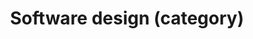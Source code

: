 ---
layout: category
title: Software design (category)
article: true
resource: true
categoryPage: Software design
---